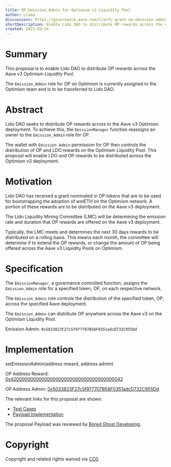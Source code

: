 ```yaml
---
title: OP Emission_Admin for Optimism v3 Liquidity Pool
author: Llama
discussions: https://governance.aave.com/t/arfc-grant-op-emission-admin-for-optimism-v3-liquidity-pool-to-lido-dao/11905
shortDescription: Enable Lido DAO to distribute OP rewards across the Aave v3 Optimism Liquidity Pool.
created: 2023-03-14
---
```


# Summary

This proposal is to enable Lido DAO to distribute OP rewards across the Aave v3 Optimism Liquidity Pool.

The `Emission_Admin` role for OP on Optimism is currently assigned to the Optimism team and is to be transferred to Lido DAO.

# Abstract

Lido DAO seeks to distribute OP rewards across to the Aave v3 Optimism deployment. To achieve this, the `EmissionManager` function reassigns an owner to the `Emission_Admin` role for OP.

The wallet with `Emission Admin` permission for OP then controls the distribution of OP and LDO rewards on the Optimism Liquidity Pool. This proposal will enable LDO and OP rewards to be distributed across the Optimism v3 deployment. 

# Motivation

Lido DAO has received a grant nominated in OP tokens that are to be used for bootstrapping the adoption of wstETH on the Optimism network. A portion of these rewards are to be distributed on the Aave v3 deployment. 

The Lido Liquidity Mining Committee (LMC) will be determining the emission rate and duration that OP rewards are offered on the Aave v3 deployment.

Typically, the LMC meets and determines the next 30 days rewards to be distributed on a rolling basis. This means each month, the committee will determine if to extend the OP rewards, or change the amount of OP being offered across the Aave v3 Liquidity Pools on Optimism.

# Specification

The `EmissionManager`, a governance controlled function, assigns the `Emission_Admin` role for a specified token, OP, on each respective network. 

The `Emission_Admin` role controls the distribution of the specified token, OP, across the specified Aave deployment.

The `Emission_Admin` can distribute OP anywhere across the Aave v3 on the Optimism Liquidity Pool.

Emission Admin: `0x5033823F27c5f977707B58F0351adcD732C955Dd`

# Implementation

setEmissionAdmin(address reward, address admin)

OP Address Reward: [0x4200000000000000000000000000000000000042](https://optimistic.etherscan.io/address/0x4200000000000000000000000000000000000042)

OP Address Admin: [0x5033823F27c5f977707B58F0351adcD732C955Dd](https://optimistic.etherscan.io/address/0x5033823F27c5f977707B58F0351adcD732C955Dd)

The relevant links for this proposal are shown:

  * [Test Cases](https://github.com/bgd-labs/aave-proposals/blob/master/src/test/optimism/AaveV3OptOPEmissionAdminPayloadTest.t.sol)
  * [Payload Implementation](https://github.com/bgd-labs/aave-proposals/blob/master/src/contracts/optimism/AaveV3OptOPEmissionAdminPayload.sol)

The proposal Payload was reviewed by [Bored Ghost Developing](https://bgdlabs.com/).

# Copyright

Copyright and related rights waived via [CC0](https://creativecommons.org/publicdomain/zero/1.0/).


